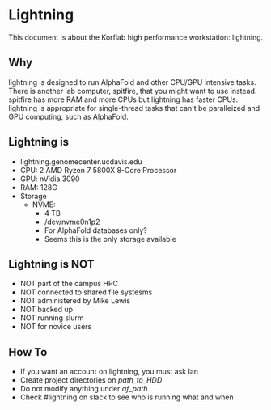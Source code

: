 Lightning
=========

This document is about the Korflab high performance workstation: lightning.

## Why ##

lightning is designed to run AlphaFold and other CPU/GPU intensive tasks. There
is another lab computer, spitfire, that you might want to use instead. spitfire
has more RAM and more CPUs but lightning has faster CPUs. lightning is
appropriate for single-thread tasks that can't be paralleized and GPU computing,
such as AlphaFold.

## Lightning is ##

+ lightning.genomecenter.ucdavis.edu
+ CPU: 2 AMD Ryzen 7 5800X 8-Core Processor
+ GPU: nVidia 3090
+ RAM: 128G
+ Storage
	+ NVME:  
		+ 4 TB
		+ /dev/nvme0n1p2
		+ For AlphaFold databases only?
		+ Seems this is the only storage available
	

## Lightning is NOT ##

+ NOT part of the campus HPC
+ NOT connected to shared file systesms
+ NOT administered by Mike Lewis
+ NOT backed up
+ NOT running slurm
+ NOT for novice users

## How To ##

+ If you want an account on lightning, you must ask Ian
+ Create project directories on _path_to_HDD_
+ Do not modify anything under _af_path_
+ Check #lightning on slack to see who is running what and when

